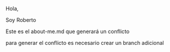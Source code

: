 Hola,

Soy Roberto

Este es el about-me.md que generará un conflicto

para generar el conflicto es necesario crear un branch adicional